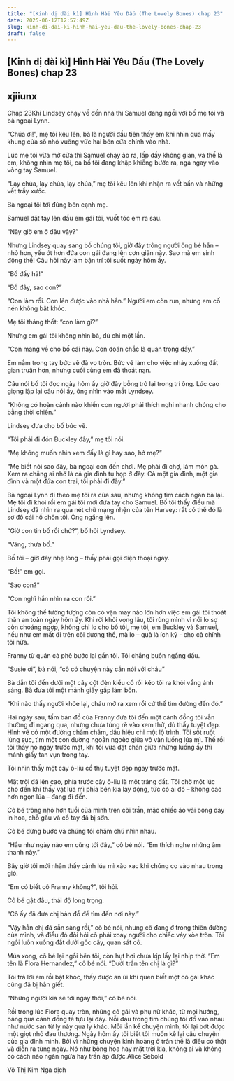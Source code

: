 ```yaml
---
title: "[Kinh dị dài kì] Hình Hài Yêu Dấu (The Lovely Bones) chap 23"
date: 2025-06-12T12:57:49Z
slug: kinh-di-dai-ki-hinh-hai-yeu-dau-the-lovely-bones-chap-23
draft: false
---
```


## [Kinh dị dài kì] Hình Hài Yêu Dấu (The Lovely Bones) chap 23

## xjiiunx

Chap 23Khi Lindsey chạy về đến nhà thì Samuel đang ngồi với bố mẹ tôi và bà ngoại Lynn.

“Chúa ơi!”, mẹ tôi kêu lên, bà là người đầu tiên thấy em khi nhìn qua mấy khung cửa sổ nhỏ vuông vức hai bên cửa chính vào nhà.

Lúc mẹ tôi vừa mở cửa thì Samuel chạy ào ra, lấp đầy không gian, và thế là em, không nhìn mẹ tôi, cả bố tôi đang khập khiễng bước ra, ngả ngay vào vòng tay Samuel.

“Lạy chúa, lạy chúa, lạy chúa,” mẹ tôi kêu lên khi nhận ra vết bẩn và những vết trầy xước. 

Bà ngoại tôi tới đứng bên cạnh mẹ.

Samuel đặt tay lên đầu em gái tôi, vuốt tóc em ra sau.

“Nãy giờ em ở đâu vậy?”

Nhưng Lindsey quay sang bố chúng tôi, giờ đây trông người ông bé hẳn – nhỏ hơn, yếu ớt hơn đứa con gái đang lên cơn giận này. Sao mà em sinh động thế! Câu hỏi này làm bận trí tôi suốt ngày hôm ấy.

“Bố đấy hả!”

“Bố đây, sao con?”

“Con làm rồi. Con lẻn được vào nhà hắn.” Người em còn run, nhưng em cố nén không bật khóc.

Mẹ tôi thảng thốt: “con làm gì?”

Nhưng em gái tôi không nhìn bà, dù chỉ một lần.

“Con mang về cho bố cái này. Con đoán chắc là quan trọng đấy.”

Em nắm trong tay bức vẽ đã vo tròn. Bức vẽ làm cho việc nhảy xuống đất gian truân hơn, nhưng cuối cùng em đã thoát nạn.

Câu nói bố tôi đọc ngày hôm ấy giờ đây bỗng trở lại trong trí ông. Lúc cao giọng lập lại câu nói ấy, ông nhìn vào mắt Lyndsey.

“Không có hoàn cảnh nào khiến con người phải thích nghi nhanh chóng cho bằng thời chiến.”

Lindsey đưa cho bố bức vẽ.

“Tôi phải đi đón Buckley đây,” mẹ tôi nói.

“Mẹ không muốn nhìn xem đấy là gì hay sao, hở mẹ?”

“Mẹ biết nói sao đây, bà ngoại con đến chơi. Mẹ phải đi chợ, làm món gà. Xem ra chẳng ai nhớ là cả gia đình tụ họp ở đây. Cả một gia đình, một gia đình và một đứa con trai, tôi phải đi đây.”

Bà ngoại Lynn đi theo mẹ tôi ra cửa sau, nhưng không tìm cách ngăn bà lại.
Mẹ tôi đi khỏi rồi em gái tôi mới đưa tay cho Samuel. Bố tôi thấy điều mà Lindsey đã nhìn ra qua nét chữ mạng nhện của tên Harvey: rất có thể đó là sơ đồ cái hố chôn tôi. Ông ngẩng lên.

“Giờ con tin bố rồi chứ?”, bố hỏi Lyndsey.

“Vâng, thưa bố.”

Bố tôi – giờ đây nhẹ lòng – thấy phải gọi điện thoại ngay.

“Bố!” em gọi.

“Sao con?”

“Con nghĩ hắn nhìn ra con rồi.”


Tôi không thể tưởng tượng còn có vận may nào lớn hơn việc em gái tôi thoát thân an toàn ngày hôm ấy. Khi rời khỏi vọng lâu, tôi rùng mình vì nỗi lo sợ còn choáng ngợp, không chỉ lo cho bố tôi, mẹ tôi, em Buckley và Samuel, nếu như em mất đi trên cõi dương thế, mà lo – quả là ích kỷ - cho cả chính tôi nữa.

Franny từ quán cà phê bước lại gần tôi. Tôi chẳng buồn ngẩng đầu.

“Susie ơi”, bà nói, “cô có chuyện này cần nói với cháu”

Bà dẫn tôi đến dưới một cây cột đèn kiểu cổ rồi kéo tôi ra khỏi vầng ánh sáng. Bà đưa tôi một mảnh giấy gấp làm bốn. 

“Khi nào thấy người khỏe lại, cháu mở ra xem rồi cứ thế tìm đường đến đó.”

Hai ngày sau, tấm bản đồ của Franny đưa tôi đến một cánh đồng tôi vẫn thường đi ngang qua, nhưng chưa từng rẽ vào xem thử, dù thấy tuyệt đẹp. Hình vẽ có một đường chấm chấm, dấu hiệu chỉ một lộ trình. Tôi sốt ruột lùng sục, tìm một con đường ngoằn ngoèo giữa vô vàn luống lúa mì. Thế rồi tôi thấy nó ngay trước mặt, khi tôi vừa đặt chân giữa những luống ấy thì mảnh giấy tan vụn trong tay.

Tôi nhìn thấy một cây ô-liu cổ thụ tuyệt đẹp ngay trước mặt.

Mặt trời đã lên cao, phía trước cây ô-liu là một trảng đất. Tôi chờ một lúc cho đến khi thấy vạt lúa mì phía bên kia lay động, tức có ai đó – không cao hơn ngọn lúa – đang đi đến.

Cô bé trông nhỏ hơn tuổi của mình trên cõi trần, mặc chiếc áo vải bông dày in hoa, chỗ gấu và cổ tay đã bị sờn.

Cô bé dừng bước và chúng tôi chăm chú nhìn nhau.

“Hầu như ngày nào em cũng tới đây,” cô bé nói. “Em thích nghe những âm thanh này.”

Bây giờ tôi mới nhận thấy cành lúa mì xào xạc khi chúng cọ vào nhau trong gió.

“Em có biết cô Franny không?”, tôi hỏi.

Cô bé gật đầu, thái độ long trọng.

“Cô ấy đã đưa chị bản đồ để tìm đến nơi này.”

“Vậy hẳn chị đã sẵn sàng rồi,” cô bé nói, nhưng cô đang ở trong thiên đường của mình, và điều đó đòi hỏi cô phải xoay người cho chiếc váy xòe tròn. Tôi ngồi luôn xuống đất dưới gốc cây, quan sát cô.

Múa xong, cô bé lại ngồi bên tôi, còn hụt hơi chưa kịp lấy lại nhịp thở. “Em tên là Flora Hernandez,” cô bé nói. “Dưới trần tên chị là gì?”

Tôi trả lời em rồi bật khóc, thấy được an ủi khi quen biết một cô gái khác cũng đã bị hắn giết.

“Những người kia sẽ tới ngay thôi,” cô bé nói.

Rồi trong lúc Flora quay tròn, những cô gái và phụ nữ khác, từ mọi hướng, băng qua cánh đồng tề tựu lại đây. Nỗi đau trong tim chúng tôi đổ vào nhau như nước san từ ly này qua ly khác. Mỗi lần kể chuyện mình, tôi lại bớt được một giọt nhỏ đau thương. Ngày hôm ấy tôi biết tôi muốn kể lại câu chuyện của gia đình mình. Bởi vì những chuyện kinh hoàng ở trần thế là điều có thật và diễn ra từng ngày. Nó như bông hoa hay mặt trời kia, không ai và không có cách nào ngăn ngừa hay trấn áp được.Alice Sebold

Võ Thị Kim Nga dịch